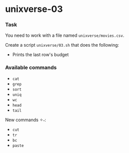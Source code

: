 # unixverse-03

### Task

You need to work with a file named `unixverse/movies.csv`.

Create a script `unixverse/03.sh` that does the following:

- Prints the last row's budget

### Available commands

* `cat`
* `grep`
* `sort`
* `uniq`
* `wc`
* `head`
* `tail`

New commands ✧˖:
* `cut`
* `tr`
* `bc`
* `paste`
